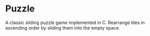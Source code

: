 # Puzzle
A classic sliding puzzle game implemented in C. Rearrange tiles in ascending order by sliding them into the empty space.
